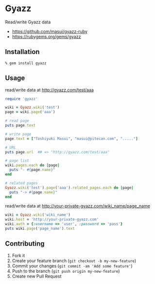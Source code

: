 Gyazz
=====
Read/write Gyazz data

- https://github.com/masui/gyazz-ruby
- https://rubygems.org/gems/gyazz


Installation
------------

    % gem install gyazz


Usage
-----

read/write data at http://gyazz.com/test/aaa

```ruby
require 'gyazz'

wiki = Gyazz.wiki('test')
page = wiki.page('aaa')

# read page
puts page.text

# write page
page.text = ["Toshiyuki Masui", "masui@pitecan.com", "....."]

# URL
puts page.url  ## => "http://gyazz.com/test/aaa"
```

```ruby
# page list
wiki.pages.each do |page|
  puts "- #{page.name}"
end

# related pages
Gyazz.wiki('test').page('aaa').related_pages.each do |page|
  puts "-> #{page.name}"
end
```

read/write data at http://your-private-gyazz.com/wiki_name/page_name

```ruby
wiki = Gyazz.wiki('wiki_name')
wiki.host = 'http://your-private-gyazz.com'
wiki.auth = {:username => 'user', :password => 'pass'}
puts wiki.page('page_name').text
```


Contributing
------------
1. Fork it
2. Create your feature branch (`git checkout -b my-new-feature`)
3. Commit your changes (`git commit -am 'Add some feature'`)
4. Push to the branch (`git push origin my-new-feature`)
5. Create new Pull Request
